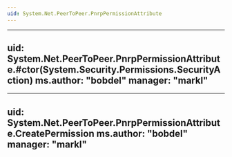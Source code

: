 ```yaml
---
uid: System.Net.PeerToPeer.PnrpPermissionAttribute
---
```


---
uid: System.Net.PeerToPeer.PnrpPermissionAttribute.#ctor(System.Security.Permissions.SecurityAction)
ms.author: "bobdel"
manager: "markl"
---

---
uid: System.Net.PeerToPeer.PnrpPermissionAttribute.CreatePermission
ms.author: "bobdel"
manager: "markl"
---
